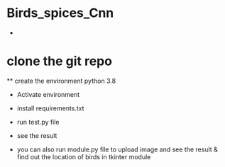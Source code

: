 # Birds_spices_Cnn
*
# clone the git repo

** create the environment python 3.8
* Activate environment

* install requirements.txt

* run test.py file
* see the result

* you can also run module.py file to upload image and see the result & find out the location of birds in tkinter module
